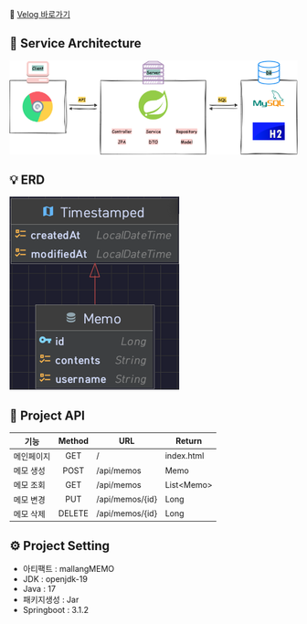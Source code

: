 📍 [Velog 바로가기](https://velog.io/@mallang/SpringBoot-CRUDprojectMallangMEMO)

## 🔗 Service Architecture
![CRUDproject_mallangMEMO.png](CRUDproject_mallangMEMO.png)

## 💡 ERD
![img.png](img.png)

## 🔐 Project API
|기능|Method|URL| Return       |
|---|:---:|---|--------------|
|메인페이지|GET|/| index.html   |
|메모 생성|POST|/api/memos| Memo         |
|메모 조회|GET|/api/memos| List\<Memo\> |
|메모 변경|PUT|/api/memos/{id}| Long         |
|메모 삭제|DELETE|/api/memos/{id}| Long         |

## ⚙️ Project Setting
- 아티팩트 : mallangMEMO
- JDK : openjdk-19
- Java : 17
- 패키지생성 : Jar
- Springboot : 3.1.2